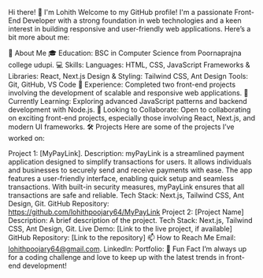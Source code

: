 Hi there! 👋 I'm Lohith
Welcome to my GitHub profile! I'm a passionate Front-End Developer with a strong foundation in web technologies and a keen interest in building responsive and user-friendly web applications. Here’s a bit more about me:

🚀 About Me
🎓 Education: BSC in Computer Science from Poornaprajna college udupi.
💻 Skills:
Languages: HTML, CSS, JavaScript
Frameworks & Libraries: React, Next.js
Design & Styling: Tailwind CSS, Ant Design
Tools: Git, GitHub, VS Code
💼 Experience: Completed two front-end projects involving the development of scalable and responsive web applications.
🌱 Currently Learning: Exploring advanced JavaScript patterns and backend development with Node.js.
🤝 Looking to Collaborate: Open to collaborating on exciting front-end projects, especially those involving React, Next.js, and modern UI frameworks.
🛠️ Projects
Here are some of the projects I’ve worked on:

Project 1: [MyPayLink].
Description: myPayLink is a streamlined payment application designed to simplify transactions for users. It allows individuals and businesses to securely send and receive payments with ease. The app features a user-friendly interface, enabling quick setup and seamless transactions. With built-in security measures, myPayLink ensures that all transactions are safe and reliable.
Tech Stack: Next.js, Tailwind CSS, Ant Design, Git.
GitHub Repository: https://github.com/lohithpoojary64/MyPayLink
Project 2: [Project Name]
Description: A brief description of the project.
Tech Stack: Next.js, Tailwind CSS, Ant Design, Git.
Live Demo: [Link to the live project, if available]
GitHub Repository: [Link to the repository]
📫 How to Reach Me
Email: lohithpoojary64@gmail.com.
LinkedIn:
Portfolio:
🌟 Fun Fact
I’m always up for a coding challenge and love to keep up with the latest trends in front-end development!
